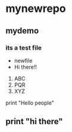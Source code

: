 # mynewrepo
## mydemo
### its a test file
- newfile
- Hi there!!
1. ABC
2. PQR
3. XYZ
   
print "Hello people"
## print "hi there"
